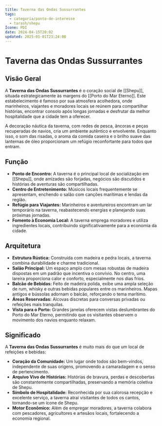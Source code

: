 ```yaml
---
title: Taverna das Ondas Sussurrantes
tags:
  - categoria/ponto-de-interesse
  - tarash/shepu
Ícone: PDI
date: 2024-04-15T20:02
updated: 2025-01-01T23:24:00
---
```


# Taverna das Ondas Sussurrantes

## Visão Geral

A **Taverna das Ondas Sussurrantes** é o coração social de [[Shepu]], situada estrategicamente às margens do [[Porto do Mar Eterno]]. Este estabelecimento é famoso por sua atmosfera acolhedora, onde marinheiros, viajantes e moradores locais se reúnem para compartilhar histórias, encontrar consolo após longas jornadas e desfrutar da melhor hospitalidade que a cidade tem a oferecer.

A decoração náutica da taverna, com redes de pesca, âncoras e peças recuperadas de navios, cria um ambiente autêntico e envolvente. Enquanto isso, o som das risadas, o aroma da comida caseira e o brilho suave das lanternas de óleo proporcionam um refúgio reconfortante para todos que entram.

## Função

- **Ponto de Encontro:** A taverna é o principal local de socialização em [[Shepu]], onde amizades são forjadas, negócios são discutidos e histórias de aventuras são compartilhadas.
- **Centro de Entretenimento:** Músicos locais frequentemente se apresentam, enchendo o salão com canções marítimas e lendas da região.
- **Refúgio para Viajantes:** Marinheiros e aventureiros encontram um lar temporário na taverna, reabastecendo energias e planejando suas próximas jornadas.
- **Fomento à Economia Local:** A taverna emprega moradores e utiliza ingredientes locais, contribuindo significativamente para a economia da cidade.

## Arquitetura

- **Estrutura Rústica:** Construída com madeira e pedra locais, a taverna combina durabilidade e charme tradicional.
- **Salão Principal:** Um espaço amplo com mesas robustas de madeira dispostas em um padrão que incentiva o convívio. No centro, uma lareira proporciona calor e conforto, especialmente nos dias frios.
- **Balcão de Bebidas:** Feito de madeira polida, exibe uma ampla seleção de rum, whisky e outras bebidas populares entre os marinheiros. Mapas antigos e bússolas adornam o balcão, reforçando o tema marítimo.
- **Áreas Reservadas:** Alcovas discretas para conversas privadas ou refeições mais tranquilas.
- **Vista para o Porto:** Grandes janelas oferecem vistas deslumbrantes do Porto do Mar Eterno, permitindo que os visitantes observem o movimento dos navios enquanto relaxam.

## Significado

A **Taverna das Ondas Sussurrantes** é muito mais do que um local de refeições e bebidas:

- **Coração da Comunidade:** Um lugar onde todos são bem-vindos, independente de suas origens, promovendo a camaradagem e o senso de pertencimento.
- **Arquivo Vivo de Histórias:** Histórias de bravura, perdas e descobertas são constantemente compartilhadas, preservando a memória coletiva de Shepu.
- **Símbolo de Hospitalidade:** Reconhecida por sua calorosa recepção e excelente serviço, a taverna atrai visitantes de todos os cantos, tornando-se um ícone de Shepu.
- **Motor Econômico:** Além de empregar moradores, a taverna colabora com pescadores, agricultores e artesãos locais, fortalecendo a economia regional.